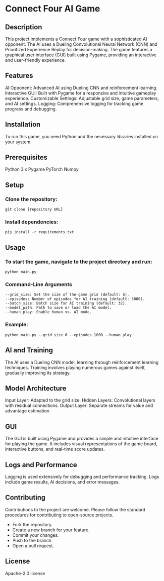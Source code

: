 # Connect Four AI Game

## Description

This project implements a Connect Four game with a sophisticated AI opponent. The AI uses a Dueling Convolutional Neural Network (CNN) and Prioritized Experience Replay for decision-making. The game features a graphical user interface (GUI) built using Pygame, providing an interactive and user-friendly experience.


## Features

AI Opponent: Advanced AI using Dueling CNN and reinforcement learning.
Interactive GUI: Built with Pygame for a responsive and intuitive gameplay experience.
Customizable Settings: Adjustable grid size, game parameters, and AI settings.
Logging: Comprehensive logging for tracking game progress and debugging.


## Installation

To run this game, you need Python and the necessary libraries installed on your system.


## Prerequisites

Python 3.x
Pygame
PyTorch
Numpy


## Setup

### Clone the repository:

```
git clone [repository URL]
```

### Install dependencies:

```
pip install -r requirements.txt
```


## Usage

### To start the game, navigate to the project directory and run:

```
python main.py
```

### Command-Line Arguments
```
--grid_size: Set the size of the game grid (default: 6).
--episodes: Number of episodes for AI training (default: 5000).
--batch_size: Batch size for AI training (default: 32).
--model_path: Path to save or load the AI model.
--human_play: Enable human vs. AI mode.
```

### Example:
```
python main.py --grid_size 6 --episodes 1000 --human_play
```

## AI and Training

The AI uses a Dueling CNN model, learning through reinforcement learning techniques. Training involves playing numerous games against itself, gradually improving its strategy.


## Model Architecture

Input Layer: Adapted to the grid size.
Hidden Layers: Convolutional layers with residual connections.
Output Layer: Separate streams for value and advantage estimation.


## GUI

The GUI is built using Pygame and provides a simple and intuitive interface for playing the game. It includes visual representations of the game board, interactive buttons, and real-time score updates.


## Logs and Performance

Logging is used extensively for debugging and performance tracking. Logs include game results, AI decisions, and error messages.


## Contributing

Contributions to the project are welcome. Please follow the standard procedures for contributing to open-source projects.

- Fork the repository.
- Create a new branch for your feature.
- Commit your changes.
- Push to the branch.
- Open a pull request.


## License

Apache-2.0 license



